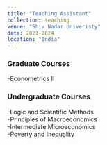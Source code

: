 ```yaml
---
title: "Teaching Assistant"
collection: teaching
venue: "Shiv Nadar Univeristy"
date: 2021-2024
location: "India"
---
```


### Graduate Courses
-Econometrics II  
### Undergraduate Courses
-Logic and Scientific Methods  
-Principles of Macroeconomics  
-Intermediate Microeconomics  
-Poverty and Inequality  
